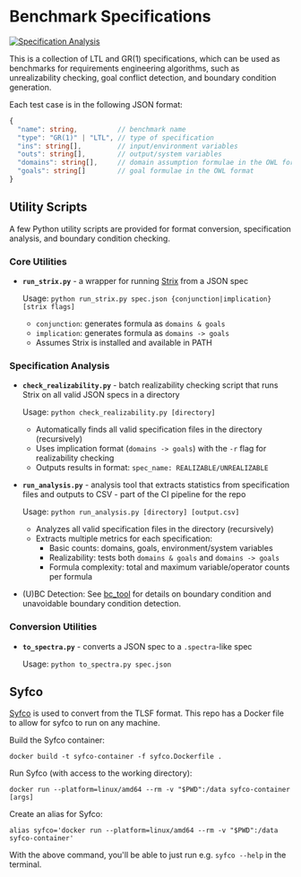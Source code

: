# Benchmark Specifications
[![Specification Analysis](https://img.shields.io/badge/Specification%20Analysis-Up--to--date-brightgreen?logo=github)](https://github.com/alexanderbira/benchmark-specs/actions/workflows/analysis.yml)

This is a collection of LTL and GR(1) specifications, which can be used as benchmarks for requirements engineering algorithms, such as unrealizability checking, goal conflict detection, and boundary condition generation.

Each test case is in the following JSON format:
```typescript
{
  "name": string,          // benchmark name
  "type": "GR(1)" | "LTL", // type of specification
  "ins": string[],         // input/environment variables
  "outs": string[],        // output/system variables
  "domains": string[],     // domain assumption formulae in the OWL format (https://gitlab.lrz.de/i7/owl/-/blob/main/doc/FORMATS.md)
  "goals": string[]        // goal formulae in the OWL format
}
```

## Utility Scripts
A few Python utility scripts are provided for format conversion, specification analysis, and boundary condition checking.

### Core Utilities

- **`run_strix.py`** - a wrapper for running [Strix](https://github.com/meyerphi/strix) from a JSON spec
  
  Usage: `python run_strix.py spec.json {conjunction|implication} [strix flags]`
  
  - `conjunction`: generates formula as `domains & goals`
  - `implication`: generates formula as `domains -> goals`
  - Assumes Strix is installed and available in PATH

### Specification Analysis

- **`check_realizability.py`** - batch realizability checking script that runs Strix on all valid JSON specs in a directory
  
  Usage: `python check_realizability.py [directory]`
  
  - Automatically finds all valid specification files in the directory (recursively)
  - Uses implication format (`domains -> goals`) with the `-r` flag for realizability checking
  - Outputs results in format: `spec_name: REALIZABLE/UNREALIZABLE`


- **`run_analysis.py`** - analysis tool that extracts statistics from specification files and outputs to CSV - part of the CI pipeline for the repo
  
  Usage: `python run_analysis.py [directory] [output.csv]`
  
  - Analyzes all valid specification files in the directory (recursively)
  - Extracts multiple metrics for each specification:
    - Basic counts: domains, goals, environment/system variables
    - Realizability: tests both `domains & goals` and `domains -> goals`
    - Formula complexity: total and maximum variable/operator counts per formula


- (U)BC Detection: See [bc_tool](lib/README.md) for details on boundary condition and unavoidable boundary condition detection.
### Conversion Utilities

- **`to_spectra.py`** - converts a JSON spec to a `.spectra`-like spec
  
  Usage: `python to_spectra.py spec.json`

## Syfco
[Syfco](https://github.com/reactive-systems/syfco) is used to convert from the TLSF format. This repo has a Docker file to allow for syfco to run on any machine.

Build the Syfco container:
```shell
docker build -t syfco-container -f syfco.Dockerfile .
```

Run Syfco (with access to the working directory):
```shell
docker run --platform=linux/amd64 --rm -v "$PWD":/data syfco-container [args]
```

Create an alias for Syfco:
```shell
alias syfco='docker run --platform=linux/amd64 --rm -v "$PWD":/data syfco-container'
```
With the above command, you'll be able to just run e.g. `syfco --help` in the terminal.